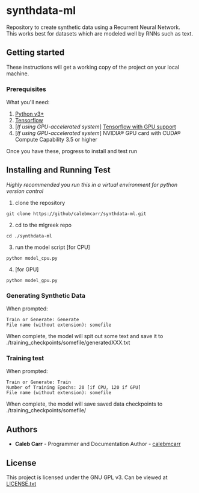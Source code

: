 # synthdata-ml
Repository to create synthetic data using a Recurrent Neural Network.  
This works best for datasets which are modeled well by RNNs such as text.
## Getting started
These instructions will get a working copy of the project on your local machine.
### Prerequisites
What you'll need:
1. [Python v3+](https://www.python.org/downloads/)
2. [Tensorflow](https://www.tensorflow.org/install)
3. [*If using GPU-accelerated system*] [Tensorflow with GPU support](https://www.tensorflow.org/install/gpu)
4. [*If using GPU-accelerated system*] NVIDIA® GPU card with CUDA® Compute Capability 3.5 or higher

Once you have these, progress to install and test run
## Installing and Running Test 
*Highly recommended you run this in a virtual environment for python version control*
1. clone the repository
```
git clone https://github/calebmcarr/synthdata-ml.git
```
2. cd to the mlgreek repo
```
cd ./synthdata-ml
```
3. run the model script
[for CPU]
```
python model_cpu.py
```
4. [for GPU]
```
python model_gpu.py
```
### Generating Synthetic Data
When prompted:
```
Train or Generate: Generate
File name (without extension): somefile
```
When complete, the model will spit out some text and save it to ./training_checkpoints/somefile/generatedXXX.txt
### Training test
When prompted:
```
Train or Generate: Train
Number of Training Epochs: 20 [if CPU, 120 if GPU]
File name (without extension): somefile
```
When complete, the model will save saved data checkpoints to ./training_checkpoints/somefile/
## Authors
* **Caleb Carr** - Programmer and Documentation Author - [calebmcarr](https://github.com/calebmcarr)
## License
This project is licensed under the GNU GPL v3.  Can be viewed at [LICENSE.txt](LICENSE.txt)

